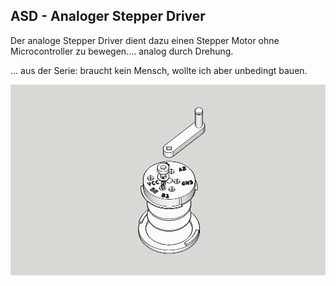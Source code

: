 ##  ASD - Analoger Stepper Driver  ##

Der analoge Stepper Driver dient dazu einen Stepper Motor ohne Microcontroller zu bewegen.... analog durch Drehung.

... aus der Serie: braucht kein Mensch, wollte ich aber unbedingt bauen.

![](https://github.com/minirevollo/ASD-analoger-stepper-driver/blob/master/ADS%20Analoger%20Stepper%20Driver%201.jpg)


